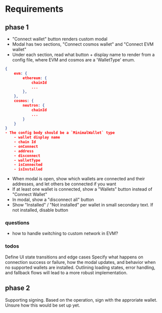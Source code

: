 # Requirements

## phase 1

- "Connect wallet" button renders custom modal
- Modal has two sections, "Connect cosmos wallet" and "Connect EVM wallet"
- Under each section, read what button + display name to render from a config file, where EVM and cosmos are a 'WalletType' enum.

```json
{
    evm: {
        ethereum: {
            chainId
            ...
        },
    },
    cosmos: {
        neutron: {
            chainId
            ...
        }
    }
}
- The config body should be a `MinimalWallet` type
    - wallet display name
    - chain Id
    - onConnect
    - address
    - disconnect
    - walletType
    - isConnected
    - isInstalled
```

- When modal is open, show which wallets are connected and their addresses, and let others be connected if you want
- If at least one wallet is connected, show a "Wallets" button instead of "Connect Wallet"
- In modal, show a "disconnect all" button
- Show "Installed" / "Not installed" per wallet in small secondary text. If not installed, disable button

### questions

- how to handle switching to custom network in EVM?

### todos

Define UI state transitions and edge cases
Specify what happens on connection success or failure, how the modal updates, and behavior when no supported wallets are installed. Outlining loading states, error handling, and fallback flows will lead to a more robust implementation.

## phase 2

Supporting signing. Based on the operation, sign with the approriate wallet. Unsure how this would be set up yet.
